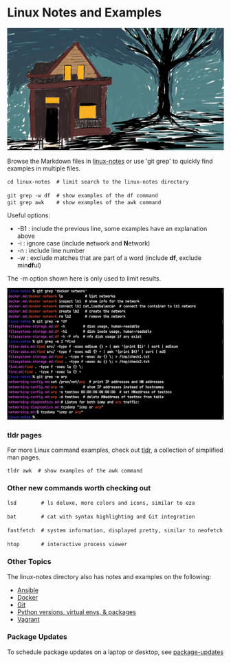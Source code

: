 # Linux Notes and Examples
![house2](readme_images/house2_cropped.png)

Browse the Markdown files in [linux-notes](linux-notes) or use 'git grep' to quickly find examples in multiple files.
```shell script
cd linux-notes  # limit search to the linux-notes directory

git grep -w df  # show examples of the df command
git grep awk    # show examples of the awk command
```

Useful options:
* -B1 : include the previous line, some examples have an explanation above
* -i : ignore case (include **n**etwork and **N**etwork)  
* -n : include line number  
* -w : exclude matches that are part of a word (include **df**, exclude min**df**ul)

The -m option shown here is only used to limit results.

![git_grep](readme_images/git_grep.png)

### tldr pages
For more Linux command examples, check out [tldr](https://github.com/tldr-pages/tldr), a collection of simplified man pages.

```shell script
tldr awk  # show examples of the awk command
```

### Other new commands worth checking out
```shell script
lsd        # ls deluxe, more colors and icons, similar to eza

bat        # cat with syntax highlighting and Git integration

fastfetch  # system information, displayed pretty, similar to neofetch

htop       # interactive process viewer
```

### Other Topics

The linux-notes directory also has notes and examples on the following:
* [Ansible](linux-notes/ansible.md)
* [Docker](linux-notes/docker.md)
* [Git](linux-notes/git.md)
* [Python versions, virtual envs, & packages](linux-notes/python-management.md)
* [Vagrant](linux-notes/vagrant.md)

### Package Updates

To schedule package updates on a laptop or desktop, see [package-updates](package-updates)
